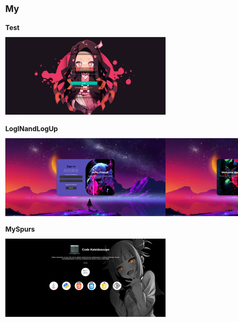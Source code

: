 # My

<h2>Test</h2>
<img src="Test/15.png">

<h2>LogINandLogUp</h2>
<div style="display: flex;">
    <img src="LogINandLogUp/11.png" style="flex: 1;">
    <img src="LogINandLogUp/12.png" style="flex: 2;">
</div>

<h2>MySpurs</h2>
<img src="MySpurs/Prev.png">
